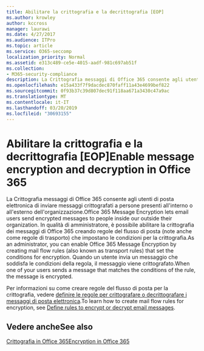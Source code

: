 ```yaml
---
title: Abilitare la crittografia e la decrittografia [EOP]
ms.author: krowley
author: kccross
manager: laurawi
ms.date: 4/27/2017
ms.audience: ITPro
ms.topic: article
ms.service: O365-seccomp
localization_priority: Normal
ms.assetid: e313c489-ce5e-4015-aadf-981c697ab51f
ms.collection:
- M365-security-compliance
description: La Crittografia messaggi di Office 365 consente agli utenti di posta elettronica di inviare messaggi crittografati a persone presenti all'interno o all'esterno dell'organizzazione. In qualità di amministratore, è possibile abilitare la crittografia dei messaggi di Office 365 creando regole del flusso di posta (note anche come regole di trasporto) che impostano le condizioni per la crittografia.
ms.openlocfilehash: e15a433f7f9dacdec870faff11a43e4699bef822
ms.sourcegitcommit: 0f93b37c39d807dec91f118aa671a3430c47a9ac
ms.translationtype: MT
ms.contentlocale: it-IT
ms.lasthandoff: 03/20/2019
ms.locfileid: "30693155"
---
```

# <a name="enable-message-encryption-and-decryption-in-office-365"></a><span data-ttu-id="7165b-104">Abilitare la crittografia e la decrittografia [EOP]</span><span class="sxs-lookup"><span data-stu-id="7165b-104">Enable message encryption and decryption in Office 365</span></span>

<span data-ttu-id="7165b-105">La Crittografia messaggi di Office 365 consente agli utenti di posta elettronica di inviare messaggi crittografati a persone presenti all'interno o all'esterno dell'organizzazione.</span><span class="sxs-lookup"><span data-stu-id="7165b-105">Office 365 Message Encryption lets email users send encrypted messages to people inside our outside their organization.</span></span> <span data-ttu-id="7165b-106">In qualità di amministratore, è possibile abilitare la crittografia dei messaggi di Office 365 creando regole del flusso di posta (note anche come regole di trasporto) che impostano le condizioni per la crittografia.</span><span class="sxs-lookup"><span data-stu-id="7165b-106">As an administrator, you can enable Office 365 Message Encryption by creating mail flow rules (also known as transport rules) that set the conditions for encryption.</span></span> <span data-ttu-id="7165b-107">Quando un utente invia un messaggio che soddisfa le condizioni della regola, il messaggio viene crittografato.</span><span class="sxs-lookup"><span data-stu-id="7165b-107">When one of your users sends a message that matches the conditions of the rule, the message is encrypted.</span></span>
  
<span data-ttu-id="7165b-108">Per informazioni su come creare regole del flusso di posta per la crittografia, vedere [definire le regole per crittografare o decrittografare i messaggi di posta elettronica](https://go.microsoft.com/fwlink/p/?LinkID=402846).</span><span class="sxs-lookup"><span data-stu-id="7165b-108">To learn how to create mail flow rules for encryption, see [Define rules to encrypt or decrypt email messages](https://go.microsoft.com/fwlink/p/?LinkID=402846).</span></span>
  
## <a name="see-also"></a><span data-ttu-id="7165b-109">Vedere anche</span><span class="sxs-lookup"><span data-stu-id="7165b-109">See also</span></span>

[<span data-ttu-id="7165b-110">Crittografia in Office 365</span><span class="sxs-lookup"><span data-stu-id="7165b-110">Encryption in Office 365</span></span>](https://go.microsoft.com/fwlink/p/?LinkID=392525)

